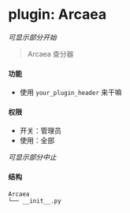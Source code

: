 # plugin: Arcaea

*可显示部分开始*

> Arcaea 查分器

#### 功能

- 使用 `your_plugin_header` 来干嘛

#### 权限

- 开关：管理员
- 使用：全部

*可显示部分中止*

#### 结构

```
Arcaea
└── __init__.py
```
